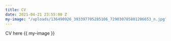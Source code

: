 ```yaml
---
title: CV
date: 2021-04-21 23:55:00 Z
my-image: "/uploads/136490926_393397705285106_729030785801206653_n.jpg"
---
```


CV here
{{ my-image }}